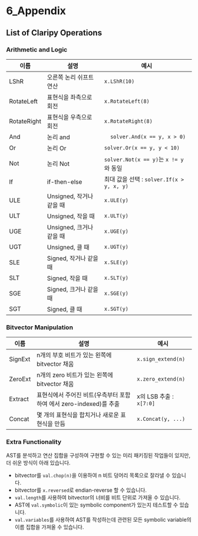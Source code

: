 # 6_Appendix

## List of Claripy Operations

### Arithmetic and Logic

| 이름 | 설명 | 예시 |
| ----- | ----- | ----- |
| LShR | 오른쪽 논리 쉬프트 연산 | `x.LShR(10)`
| RotateLeft | 표현식을 좌측으로 회전 | `x.RotateLeft(8)` |
| RotateRight | 표현식을 우측으로 회전 | `x.RotateRight(8)` |
| And | 논리 and | `	solver.And(x == y, x > 0)` |
| Or | 논리 Or | `solver.Or(x == y, y < 10)` |
| Not | 논리 Not | `solver.Not(x == y)`는 `x != y`와 동일 |
| If | if-then-else | 최대 값을 선택 : `solver.If(x > y, x, y)` |
| ULE | Unsigned, 작거나 같을 때 | `x.ULE(y)` |
| ULT | Unsigned, 작을 때 | `x.ULT(y)` |
| UGE | Unsigned, 크거나 같을 때 | `x.UGE(y)` |
| UGT | Unsigned, 클 때 | `x.UGT(y)` |
| SLE | Signed, 작거나 같을 때 | `x.SLE(y)` |
| SLT | Signed, 작을 때 | `x.SLT(y)` |
| SGE | Signed, 크거나 같을 때 | `x.SGE(y)` |
| SGT | Signed, 클 때 | `x.SGT(y)` |

### Bitvector Manipulation

| 이름 | 설명 | 예시 |
| ----- | ----- | ----- |
| SignExt | n개의 부호 비트가 있는 왼쪽에 bitvector 채움 | `x.sign_extend(n)` |
| ZeroExt | n개의 zero 비트가 있는 왼쪽에 bitvector 채움 | `x.zero_extend(n)` |
| Extract | 표현식에서 주어진 비트(우측부터 포함하여 에서 zero-indexed)를 추출 | x의 LSB 추출 : `x[7:0]` |
| Concat | 몇 개의 표현식을 합치거나 새로운 표현식을 만듬 | `x.Concat(y, ...)` |

### Extra Functionality

AST를 분석하고 연산 집합을 구성하여 구현할 수 있는 미리 패키징된 작업들이 있지만, 더 쉬운 방식이 아래 있습니다.

* bitvector를 `val.chop(n)`을 이용하여 n 비트 덩어리 목록으로 잘라낼 수 있습니다.
* bitvector를 `x.reversed`로 endian-reverse 할 수 있습니다.
* `val.length`를 사용하여 bitvector의 너비를 비트 단위로 가져올 수 있습니다.
* AST에 `val.symbolic`이 있는 symbolic component가 있는지 테스트할 수 있습니다.
* `val.variables`를 사용하여 AST를 작성하는데 관련된 모든 symbolic variable의 이름 집합을 가져올 수 있습니다.
